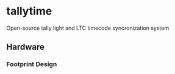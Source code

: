 # tallytime
Open-source tally light and LTC timecode syncronization system
## Hardware
### Footprint Design